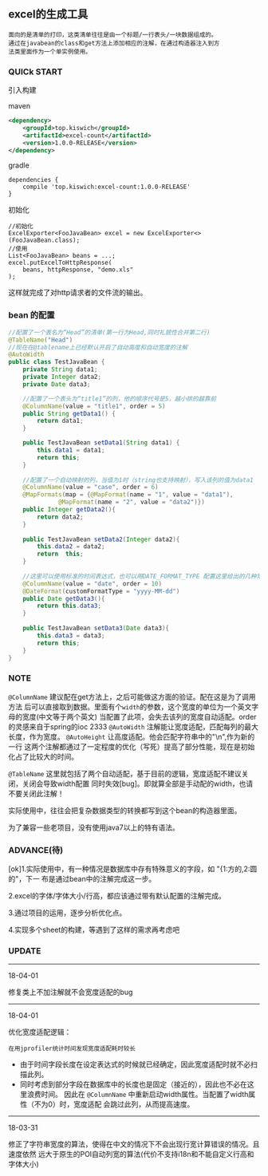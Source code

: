 ## excel的生成工具

    面向的是清单的打印，这类清单往往是由一个标题/一行表头/一块数据组成的。
    通过在javabean的class和get方法上添加相应的注解，在通过构造器注入到方
    法类里面作为一个单实例使用。
   
   
### QUICk START 
引入构建

maven
```xml
<dependency>
    <groupId>top.kiswich</groupId>
    <artifactId>excel-count</artifactId>
    <version>1.0.0-RELEASE</version>
</dependency>
```
    
gradle
```
dependencies {
    compile 'top.kiswich:excel-count:1.0.0-RELEASE'
}
```


初始化

```
//初始化
ExcelExporter<FooJavaBean> excel = new ExcelExporter<>(FooJavaBean.class);
//使用
List<FooJavaBean> beans = ...;
excel.putExcelToHttpResponse(
    beans, httpResponse, "demo.xls"
);
```
  
这样就完成了对http请求者的文件流的输出。

### bean 的配置
```java
//配置了一个表名为“Head”的清单(第一行为Head,同时礼貌性合并第二行)
@TableName("Head")
//现在在@tablename上已经默认开启了自动高度和自动宽度的注解
@AutoWidth
public class TestJavaBean {
    private String data1;
    private Integer data2;
    private Date data3;

    //配置了一个表头为“title1”的列，他的顺序代号是5，越小排的越靠前
    @ColumnName(value = "title1", order = 5)
    public String getData1() {
        return data1;
    }

    public TestJavaBean setData1(String data1) {
        this.data1 = data1;
        return this;
    }
    
    //配置了一个自动映射的列，当值为1时（string也支持映射），写入该列的值为data1
    @ColumnName(value = "case", order = 6)
    @MapFormats(map = {@MapFormat(name = "1", value = "data1"),
              @MapFormat(name = "2", value = "data2")})
    public Integer getData2(){
        return data2;
    }
    
    public TestJavaBean setData2(Integer data2){
        this.data2 = data2;
        return  this;
    }
    
    //这里可以使用标准的时间表达式，也可以用DATE_FORMAT_TYPE 配置这里给出的几种常用表达式 默认为(yyyy-MM-dd HH:mm:ss)
    @ColumnName(value = "date", order = 10)
    @DateFormat(customFormatType = "yyyy-MM-dd")
    public Date getData3(){
        return this.data3;
    }
    
    public TestJavaBean setData3(Date data3){
        this.data3 = data3;
        return this;
    }
}
```   


### NOTE

`@ColumnName` 建议配在get方法上，之后可能做这方面的验证。配在这是为了调用方法
后可以直接取到数据。里面有个`width`的参数，这个宽度的单位为一个英文字母的宽度(中文等于两个英文)
当配置了此项，会失去该列的宽度自动适配。order的灵感来自于spring的ioc 2333
`@AutoWidth` 注解能让宽度适配，匹配每列的最大长度，作为宽度。
`@AutoHeight` 让高度适配。他会匹配字符串中的"\n",作为新的一行
这两个注解都通过了一定程度的优化（写死）提高了部分性能，现在是初始化占了比较大的时间。

`@TableName` 这里就包括了两个自动适配，基于目前的逻辑，宽度适配不建议关闭，关闭会导致width配置
同时失效[bug]。即就算全部是手动配的width，也请不要关闭此注解！

实际使用中，往往会把复杂数据类型的转换都写到这个bean的构造器里面。

为了兼容一些老项目，没有使用java7以上的特有语法。

### ADVANCE(待)

[ok]1.实际使用中，有一种情况是数据库中存有特殊意义的字段，如 "{1:方的,2:圆的"，下一
布是通过bean中的注解完成这一步。

2.excel的字体/字体大小/行高，都应该通过带有默认配置的注解完成。

3.通过项目的运用，逐步分析优化点。

4.实现多个sheet的构建，等遇到了这样的需求再考虑吧

### UPDATE

---

18-04-01

修复类上不加注解就不会宽度适配的bug

---
18-04-01

优化宽度适配逻辑：
    
    在用jprofiler统计时间发现宽度适配耗时较长

+ 由于时间字段长度在设定表达式的时候就已经确定，因此宽度适配时就不必扫描此列。
+ 同时考虑到部分字段在数据库中的长度也是固定（接近的），因此也不必在这里浪费时间。
    因此在 `@ColumnName` 中重新启动width属性。当配置了width属性（不为0）时，宽度适配
    会跳过此列，从而提高速度。

---
18-03-31

修正了字符串宽度的算法，使得在中文的情况下不会出现行宽计算错误的情况。且速度依然
远大于原生的POI自动列宽的算法(代价不支持i18n和不能自定义行高和字体大小)

